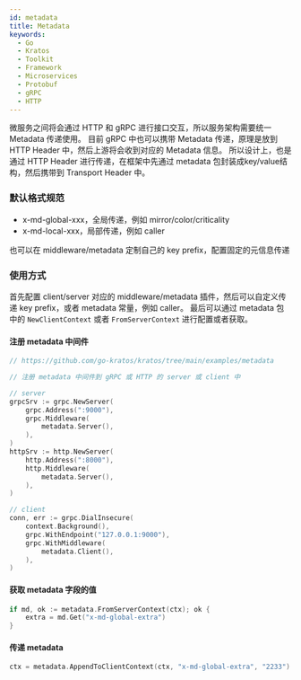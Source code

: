 ```yaml
---
id: metadata
title: Metadata
keywords:
  - Go
  - Kratos
  - Toolkit
  - Framework
  - Microservices
  - Protobuf
  - gRPC
  - HTTP
---
```


微服务之间将会通过 HTTP 和 gRPC 进行接口交互，所以服务架构需要统一 Metadata 传递使用。
目前 gRPC 中也可以携带 Metadata 传递，原理是放到 HTTP Header 中，然后上游将会收到对应的 Metadata 信息。
所以设计上，也是通过 HTTP Header 进行传递，在框架中先通过 metadata 包封装成key/value结构，然后携带到 Transport Header 中。

### 默认格式规范

- x-md-global-xxx，全局传递，例如 mirror/color/criticality
- x-md-local-xxx，局部传递，例如 caller

也可以在 middleware/metadata 定制自己的 key prefix，配置固定的元信息传递

### 使用方式
首先配置 client/server 对应的 middleware/metadata 插件，然后可以自定义传递 key prefix，或者 metadata 常量，例如 caller。
最后可以通过 metadata 包中的 `NewClientContext` 或者 `FromServerContext` 进行配置或者获取。


#### 注册 metadata 中间件
```go
// https://github.com/go-kratos/kratos/tree/main/examples/metadata

// 注册 metadata 中间件到 gRPC 或 HTTP 的 server 或 client 中

// server
grpcSrv := grpc.NewServer(
	grpc.Address(":9000"),
	grpc.Middleware(
		metadata.Server(),
	),
)
httpSrv := http.NewServer(
	http.Address(":8000"),
	http.Middleware(
		metadata.Server(),
	),
)

// client
conn, err := grpc.DialInsecure(
	context.Background(),
	grpc.WithEndpoint("127.0.0.1:9000"),
	grpc.WithMiddleware(
		metadata.Client(),
	),
)
```
#### 获取 metadata 字段的值
```go
if md, ok := metadata.FromServerContext(ctx); ok {
	extra = md.Get("x-md-global-extra")
}
```
#### 传递 metadata
```go
ctx = metadata.AppendToClientContext(ctx, "x-md-global-extra", "2233")
```